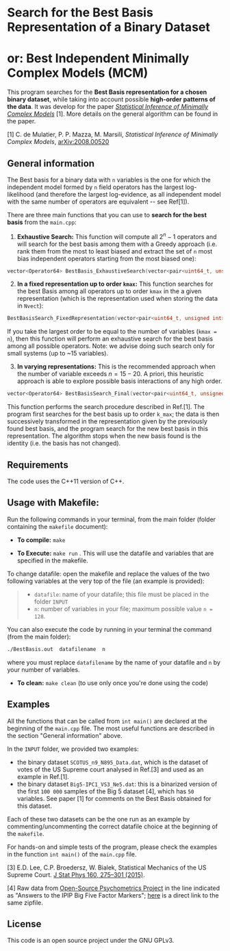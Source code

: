# Search for the Best Basis Representation of a Binary Dataset
# or: Best Independent Minimally Complex Models (MCM)

This program searches for the **Best Basis representation for a chosen binary dataset**, while taking into account possible **high-order patterns of the data**. It was develop for the paper [*Statistical Inference of Minimally Complex Models*](https://arxiv.org/abs/2008.00520) [1]. More details on the general algorithm can be found in the paper.

[1]  C. de Mulatier, P. P. Mazza, M. Marsili, *Statistical Inference of Minimally Complex Models*, [arXiv:2008.00520](https://arxiv.org/abs/2008.00520)

## General information

The Best basis for a binary data with `n` variables is the one for which the independent model formed by `n` field operators has the largest log-likelihood (and therefore the largest log-evidence, as all independent model with the same number of operators are equivalent -- see Ref[1]).

There are three main functions that you can use to **search for the best basis** from the `main.cpp`:

 1) **Exhaustive Search:** This function will compute all $2^n-1$ operators and will search for the best basis among them with a Greedy approach (i.e. rank them from the most to least biased and extract the set of `n` most bias independent operators starting from the most biased one):
```c++
vector<Operator64> BestBasis_ExhaustiveSearch(vector<pair<uint64_t, unsigned int>> Nvect, unsigned int n, unsigned int N, bool bool_print = false)
```

 2) **In a fixed representation up to order `kmax`:** This function searches for the best Basis among all operators up to order `kmax` in the a given representation (which is the representation used when storing the data in `Nvect`):
```c++
BestBasisSearch_FixedRepresentation(vector<pair<uint64_t, unsigned int>> Nvect, unsigned int n, unsigned int N, unsigned int k_max, unsigned int B_it, bool bool_print = false)
```
If you take the largest order to be equal to the number of variables (`kmax = n`), then this function will perform an exhaustive search for the best basis among all possible operators. Note: we advise doing such search only for small systems (up to ~15 variables).

 3) **In varying representations:** This is the recommended approach when the number of variable exceeds $n=15-20$. A priori, this heuristic approach is able to explore possible basis interactions of any high order.
```c++
vector<Operator64> BestBasisSearch_Final(vector<pair<uint64_t, unsigned int>> Nvect, unsigned int n, unsigned int N, unsigned int k_max, bool bool_print = false)
```
This function performs the search procedure described in Ref.[1]. The program first searches for the best basis up to order `k_max`; the data is then successively transformed in the representation given by the previously found best basis, and the program search for the new best basis in this representation. The algorithm stops when the new basis found is the identity (i.e. the basis has not changed).

## Requirements

The code uses the C++11 version of C++.

## Usage with Makefile:

Run the following commands in your terminal, from the main folder (folder containing the `makefile` document):

 - **To compile:** `make`

 - **To Execute:** `make run` . This will use the datafile and variables that are specified in the makefile.

To change datafile: open the makefile and replace the values of the two following variables at the very top of the file (an example is provided):
>  - `datafile`: name of your datafile; this file must be placed in the folder `INPUT`
>  - `n`: number of variables in your file; maximum possible value `n = 128`.

You can also execute the code by running in your terminal the command (from the main folder):
```bash
./BestBasis.out  datafilename  n
```

where you must replace `datafilename` by the name of your datafile and `n` by your number of variables.

 - **To clean:** `make clean` (to use only once you're done using the code)

## Examples

All the functions that can be called from `int main()` are declared at the beginning of the `main.cpp` file. The most useful functions are described in the section "General information" above. 

In the `INPUT` folder, we provided two examples:
  - the binary dataset `SCOTUS_n9_N895_Data.dat`, which is the dataset of votes of the US Supreme court analysed in Ref.[3] and used as an example in Ref.[1]. 
  - the binary dataset `Big5-IPC1_VS3_Ne5.dat`: this is a binarized version of the first `100 000` samples of the Big 5 dataset [4], which has `50` variables. See paper [1] for comments on the Best Basis obtained for this dataset.

Each of these two datasets can be the one run as an example by commenting/uncommenting the correct datafile choice at the beginning of the `makefile`.

For hands-on and simple tests of the program, please check the examples in the function `int main()` of the `main.cpp` file. 

[3] E.D. Lee, C.P. Broedersz, W. Bialek, Statistical Mechanics of the US Supreme Court. [J Stat Phys 160, 275–301 (2015)](https://link.springer.com/article/10.1007/s10955-015-1253-6).

[4] Raw data from [Open-Source Psychometrics Project](https://openpsychometrics.org/_rawdata/) in the line indicated as "Answers to the IPIP Big Five Factor Markers"; [here](https://openpsychometrics.org/_rawdata/IPIP-FFM-data-8Nov2018.zip) is a direct link to the same zipfile.


## License

This code is an open source project under the GNU GPLv3.
